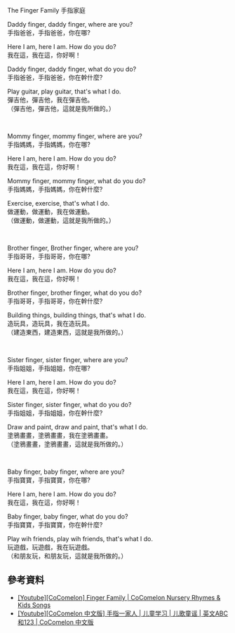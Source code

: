 
The Finger Family
手指家庭

Daddy finger, daddy finger, where are you?
<br>手指爸爸，手指爸爸，你在哪?

Here I am, here I am. How do you do?
<br>我在這，我在這，你好啊！

Daddy finger, daddy finger, what do you do?
<br>手指爸爸，手指爸爸，你在幹什麼?

Play guitar, play guitar, that's what I do.
<br>彈吉他，彈吉他，我在彈吉他。
<br>（彈吉他，彈吉他，這就是我所做的。）

<br>

Mommy finger, mommy finger, where are you?
<br>手指媽媽，手指媽媽，你在哪?

Here I am, here I am. How do you do?
<br>我在這，我在這，你好啊！

Mommy finger, mommy finger, what do you do?
<br>手指媽媽，手指媽媽，你在幹什麼?

Exercise, exercise, that's what I do.
<br>做運動，做運動，我在做運動。
<br>（做運動，做運動，這就是我所做的。）

<br>

Brother finger, Brother finger, where are you?
<br>手指哥哥，手指哥哥，你在哪?

Here I am, here I am. How do you do?
<br>我在這，我在這，你好啊！

Brother finger, brother finger, what do you do?
<br>手指哥哥，手指哥哥，你在幹什麼?

Building things, building things, that's what I do.
<br>造玩具，造玩具，我在造玩具。
<br>（建造東西，建造東西，這就是我所做的。）

<br>

Sister finger, sister finger, where are you?
<br>手指姐姐，手指姐姐，你在哪?

Here I am, here I am. How do you do?
<br>我在這，我在這，你好啊！

Sister finger, sister finger, what do you do?
<br>手指姐姐，手指姐姐，你在幹什麼?

Draw and paint, draw and paint, that's what I do.
<br>塗鴉畫畫，塗鴉畫畫，我在塗鴉畫畫。
<br>（塗鴉畫畫，塗鴉畫畫，這就是我所做的。）

<br>

Baby finger, baby finger, where are you?
<br>手指寶寶，手指寶寶，你在哪?

Here I am, here I am. How do you do? 
<br>我在這，我在這，你好啊！

Baby finger, baby finger, what do you do?
<br>手指寶寶，手指寶寶，你在幹什麼?

Play wih friends, play wih friends, that's what I do.
<br>玩遊戲，玩遊戲，我在玩遊戲。
<br>（和朋友玩，和朋友玩，這就是我所做的。）

## 參考資料
- [[Youtube][CoComelon] Finger Family | CoComelon Nursery Rhymes & Kids Songs](https://www.youtube.com/watch?v=kCka94jeGTk)
- [[Youtube][CoComelon 中文版] 手指一家人 | 儿童学习 | 儿歌童谣 | 英文ABC和123 | CoComelon 中文版](https://www.youtube.com/watch?v=ruL-vRTW9Z4)
